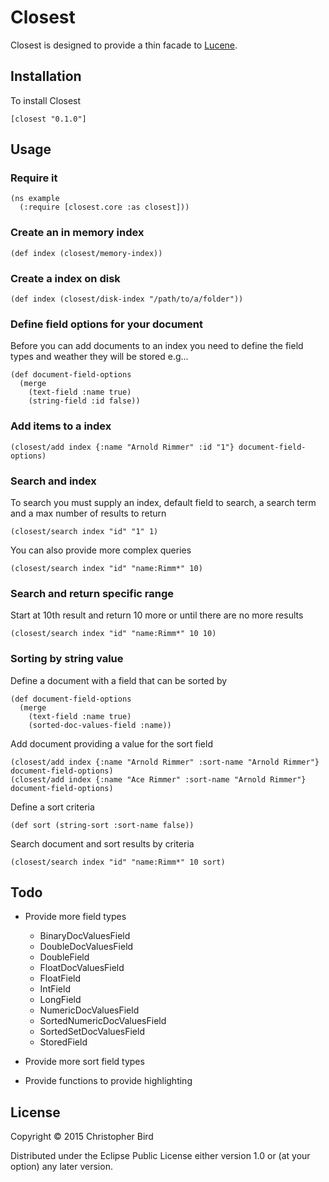 Closest
=======

Closest is designed to provide a thin facade to [Lucene](http://lucene.apache.org/).

Installation
------------

To install Closest

    [closest "0.1.0"]

Usage
-----

### Require it

    (ns example
      (:require [closest.core :as closest]))

### Create an in memory index

    (def index (closest/memory-index))

### Create a index on disk

    (def index (closest/disk-index "/path/to/a/folder"))

### Define field options for your document

Before you can add documents to an index you need to define the field types and weather they will be stored e.g...

    (def document-field-options
      (merge
        (text-field :name true)
        (string-field :id false))

### Add items to a index

    (closest/add index {:name "Arnold Rimmer" :id "1"} document-field-options)

### Search and index

To search you must supply an index, default field to search, a search term and a max number of results to return

    (closest/search index "id" "1" 1)

You can also provide more complex queries

    (closest/search index "id" "name:Rimm*" 10)

### Search and return specific range

Start at 10th result and return 10 more or until there are no more results

    (closest/search index "id" "name:Rimm*" 10 10)

### Sorting by string value

Define a document with a field that can be sorted by

    (def document-field-options
      (merge
        (text-field :name true)
        (sorted-doc-values-field :name))

Add document providing a value for the sort field

    (closest/add index {:name "Arnold Rimmer" :sort-name "Arnold Rimmer"} document-field-options)
    (closest/add index {:name "Ace Rimmer" :sort-name "Arnold Rimmer"} document-field-options)

Define a sort criteria

    (def sort (string-sort :sort-name false))

Search document and sort results by criteria

    (closest/search index "id" "name:Rimm*" 10 sort)


Todo
----

 * Provide more field types
    * BinaryDocValuesField
    * DoubleDocValuesField
    * DoubleField
    * FloatDocValuesField
    * FloatField
    * IntField
    * LongField
    * NumericDocValuesField
    * SortedNumericDocValuesField
    * SortedSetDocValuesField
    * StoredField

 * Provide more sort field types
 * Provide functions to provide highlighting

## License

Copyright © 2015 Christopher Bird

Distributed under the Eclipse Public License either version 1.0 or (at
your option) any later version.
